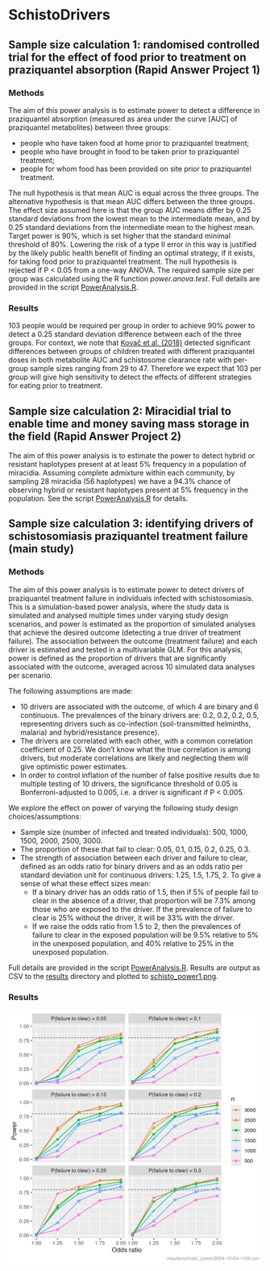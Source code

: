 # SchistoDrivers

 ## Sample size calculation 1: randomised controlled trial for the effect of food prior to treatment on praziquantel absorption (Rapid Answer Project 1) 

 ### Methods

 The aim of this power analysis is to estimate power to detect a difference in praziquantel absorption (measured as area under the curve [AUC] of praziquantel metabolites) between three groups:
 - people who have taken food at home prior to praziquantel treatment;
 - people who have brought in food to be taken prior to praziquantel treatment;
 - people for whom food has been provided on site prior to praziquantel treatment.

 The null hypothesis is that mean AUC is equal across the three groups. The alternative hypothesis is that mean AUC differs between the three groups. The effect size assumed here is that the group AUC means differ by 0.25 standard deviations from the lowest mean to the intermediate mean, and by 0.25 standard deviations from the intermediate mean to the highest mean. Target power is 90%, which is set higher that the standard minimal threshold of 80%. Lowering the risk of a type II error in this way is justified by the likely public health benefit of finding an optimal strategy, if it exists, for taking food prior to praziquantel treatment. The null hypothesis is rejected if P < 0.05 from a one-way ANOVA. The required sample size per group was calculated using the R function *power.anova.test*. Full details are provided in the script [PowerAnalysis.R](https://github.com/pcdjohnson/SchistoDrivers/blob/main/PowerAnalysis.R). 

 ### Results
 103 people would be required per group in order to achieve 90% power to detect a 0.25 standard deviation difference between each of the three groups. For context, we note that [Kovač et al. (2018)](https://doi.org/10.1128/aac.02253-17) detected significant differences between groups of children treated with different praziquantel doses in both metabolite AUC and schistosome clearance rate with per-group sample sizes ranging from 29 to 47. Therefore we expect that 103 per group will give high sensitivity to detect the effects of different strategies for eating prior to treatment. 


## Sample size calculation 2: Miracidial trial to enable time and money saving mass storage in the field (Rapid Answer Project 2) 

 The aim of this power analysis is to estimate the power to detect hybrid or resistant haplotypes present at at least 5% frequency in a population of miracidia. Assuming complete admixture within each community, by sampling 28 miracidia  (56 haplotypes) we have a 94.3% chance of observing hybrid or resistant haplotypes present at 5% frequency in the population. See the script [PowerAnalysis.R](https://github.com/pcdjohnson/SchistoDrivers/blob/main/PowerAnalysis.R) for details. 


## Sample size calculation 3: identifying drivers of schistosomiasis praziquantel treatment failure (main study)

 ### Methods

 The aim of this power analysis is to estimate power to detect drivers of praziquantel treatment failure in individuals infected with schistosomiasis. This is a simulation-based power analysis, where the study data is simulated and analysed multiple times under varying study design scenarios, and power is estimated as the proportion of simulated analyses that achieve the desired outcome (detecting a true driver of treatment failure). The association between the outcome (treatment failure) and each driver is estimated and tested in a multivariable GLM. For this analysis, power is defined as the proportion of drivers that are significantly associated with the outcome, averaged across 10 simulated data analyses per scenario.

 The following assumptions are made:
- 10 drivers are associated with the outcome, of which 4 are binary and 6 continuous. The prevalences of the binary drivers are: 0.2, 0.2, 0.2, 0.5, representing drivers such as co-infection (soil-transmitted helminths, malaria) and hybrid/resistance presence).
 - The drivers are correlated with each other, with a common correlation coefficient of 0.25. We don’t know what the true correlation is among drivers, but moderate correlations are likely and neglecting them will give optimistic power estimates.
 - In order to control inflation of the number of false positive results due to multiple testing of 10 drivers, the significance threshold of 0.05 is Bonferroni-adjusted to 0.005, i.e. a driver is significant if P < 0.005.

 We explore the effect on power of varying the following study design choices/assumptions:
 - Sample size (number of infected and treated individuals): 500, 1000, 1500, 2000, 2500, 3000.
 - The proportion of these that fail to clear: 0.05, 0.1, 0.15, 0.2, 0.25, 0.3.
 - The strength of association between each driver and failure to clear, defined as an odds ratio for binary drivers and as an odds ratio per standard deviation unit for continuous drivers: 1.25, 1.5, 1.75, 2. To give a sense of what these effect sizes mean:
   - If a binary driver has an odds ratio of 1.5, then if 5% of people fail to clear in the absence of a driver, that proportion will be 7.3% among those who are exposed to the driver. If the prevalence of failure to clear is 25% without the driver, it will be 33% with the driver.
   - If we raise the odds ratio from 1.5 to 2, then the prevalences of failure to clear in the exposed population will be 9.5% relative to 5% in the unexposed population, and 40% relative to 25% in the unexposed population.

 Full details are provided in the script [PowerAnalysis.R](https://github.com/pcdjohnson/SchistoDrivers/blob/main/PowerAnalysis.R). Results are output as CSV to the [results](https://github.com/pcdjohnson/SchistoDrivers/tree/main/results) directory and plotted to [schisto_power1.png](https://github.com/pcdjohnson/SchistoDrivers/blob/main/schisto_power1.png).

 ### Results
 ![PowerCurve](schisto_power1.png) 


